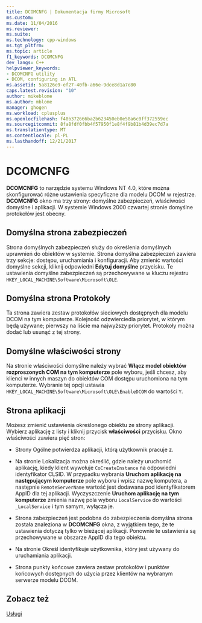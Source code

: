 ```yaml
---
title: DCOMCNFG | Dokumentacja firmy Microsoft
ms.custom: 
ms.date: 11/04/2016
ms.reviewer: 
ms.suite: 
ms.technology: cpp-windows
ms.tgt_pltfrm: 
ms.topic: article
f1_keywords: DCOMCNFG
dev_langs: C++
helpviewer_keywords:
- DCOMCNFG utility
- DCOM, configuring in ATL
ms.assetid: 5a8126e9-ef27-40fb-a66e-9dce8d1a7e80
caps.latest.revision: "10"
author: mikeblome
ms.author: mblome
manager: ghogen
ms.workload: cplusplus
ms.openlocfilehash: f40b372666ba2b623450eb0e58a6c0ff372559ec
ms.sourcegitcommit: 8fa8fdf0fbb4f57950f1e8f4f9b81b4d39ec7d7a
ms.translationtype: MT
ms.contentlocale: pl-PL
ms.lasthandoff: 12/21/2017
---
```

# <a name="dcomcnfg"></a>DCOMCNFG
**DCOMCNFG** to narzędzie systemu Windows NT 4.0, które można skonfigurować różne ustawienia specyficzne dla modelu DCOM w rejestrze. **DCOMCNFG** okno ma trzy strony: domyślne zabezpieczeń, właściwości domyślne i aplikacji. W systemie Windows 2000 czwartej stronie domyślne protokołów jest obecny.  
  
## <a name="default-security-page"></a>Domyślna strona zabezpieczeń  
 Strona domyślnych zabezpieczeń służy do określenia domyślnych uprawnień do obiektów w systemie. Strona domyślna zabezpieczeń zawiera trzy sekcje: dostępu, uruchamiania i konfiguracji. Aby zmienić wartości domyślne sekcji, kliknij odpowiedni **Edytuj domyślne** przycisku. Te ustawienia domyślne zabezpieczeń są przechowywane w kluczu rejestru `HKEY_LOCAL_MACHINE\Software\Microsoft\OLE`.  
  
## <a name="default-protocols-page"></a>Domyślna strona Protokoły  
 Ta strona zawiera zestaw protokołów sieciowych dostępnych dla modelu DCOM na tym komputerze. Kolejność odzwierciedla priorytet, w którym będą używane; pierwszy na liście ma najwyższy priorytet. Protokoły można dodać lub usunąć z tej strony.  
  
## <a name="default-properties-page"></a>Domyślne właściwości strony  
 Na stronie właściwości domyślne należy wybrać **Włącz model obiektów rozproszonych COM na tym komputerze** pole wyboru, jeśli chcesz, aby klienci w innych maszyn do obiektów COM dostępu uruchomiona na tym komputerze. Wybranie tej opcji ustawia `HKEY_LOCAL_MACHINE\Software\Microsoft\OLE\EnableDCOM` do wartości `Y`.  
  
## <a name="applications-page"></a>Strona aplikacji  
 Możesz zmienić ustawienia określonego obiektu ze strony aplikacji. Wybierz aplikację z listy i kliknij przycisk **właściwości** przycisku. Okno właściwości zawiera pięć stron:  
  
-   Strony Ogólne potwierdza aplikacji, którą użytkownik pracuje z.  
  
-   Na stronie Lokalizacja można określić, gdzie należy uruchomić aplikację, kiedy klient wywołuje `CoCreateInstance` na odpowiedni identyfikator CLSID. W przypadku wybrania **Uruchom aplikację na następującym komputerze** pole wyboru i wpisz nazwę komputera, a następnie `RemoteServerName` wartość jest dodawana pod identyfikatorem AppID dla tej aplikacji. Wyczyszczenie **Uruchom aplikację na tym komputerze** zmienia nazwę pola wyboru `LocalService` do wartości `_LocalService` i tym samym, wyłącza je.  
  
-   Strona zabezpieczeń jest podobna do zabezpieczenia domyślna strona została znaleziona w **DCOMCNFG** okna, z wyjątkiem tego, że te ustawienia dotyczą tylko w bieżącej aplikacji. Ponownie te ustawienia są przechowywane w obszarze AppID dla tego obiektu.  
  
-   Na stronie Określ identyfikuje użytkownika, który jest używany do uruchamiania aplikacji.  
  
-   Strona punkty końcowe zawiera zestaw protokołów i punktów końcowych dostępnych do użycia przez klientów na wybranym serwerze modelu DCOM.  
  
## <a name="see-also"></a>Zobacz też  
 [Usługi](../atl/atl-services.md)

